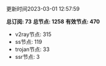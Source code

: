 更新时间2023-03-01 12:57:59

**总订阅: 73**
**总节点: 1258**
**有效节点: 470**
- v2ray节点: 315
- ss节点: 119
- trojan节点: 33
- ssr节点: 3
